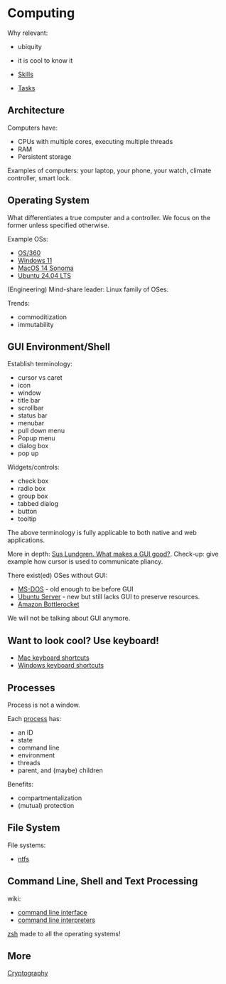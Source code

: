 # Computing

Why relevant:

* ubiquity
* it is cool to know it

* [Skills](./skills.md)
* [Tasks](./tasks.md)

## Architecture

Computers have:

* CPUs with multiple cores, executing multiple threads
* RAM
* Persistent storage

Examples of computers: your laptop, your phone, your watch, climate controller,
smart lock.

## Operating System

What differentiates a true computer and a controller.
We focus on the former unless specified otherwise.

Example OSs:

* [OS/360](https://en.wikipedia.org/wiki/OS/360_and_successors)
* [Windows 11](https://en.wikipedia.org/wiki/Windows_11)
* [MacOS 14 Sonoma](https://en.wikipedia.org/wiki/MacOS_Sonoma)
* [Ubuntu 24.04 LTS](https://en.wikipedia.org/wiki/Ubuntu_version_history#2404)

(Engineering) Mind-share leader: Linux family of OSes.

Trends:

* commoditization
* immutability

## GUI Environment/Shell

Establish terminology:

* cursor vs caret
* icon
* window
* title bar
* scrollbar
* status bar
* menubar
* pull down menu
* Popup menu
* dialog box
* pop up

Widgets/controls:

* check box
* radio box
* group box
* tabbed dialog
* button
* tooltip

The above terminology is fully applicable to both native and web applications.

More in depth:
[Sus Lundgren. What makes a GUI good?](https://studylib.net/doc/5460687/).
Check-up: give example how cursor is used to communicate pliancy.

There exist(ed) OSes without GUI:

* [MS-DOS](https://en.wikipedia.org/wiki/MS-DOS) - old enough to be before GUI
* [Ubuntu Server](https://ubuntu.com/server/docs) - new but still lacks GUI to
preserve resources.
* [Amazon Bottlerocket](https://aws.amazon.com/bottlerocket/)

We will not be talking about GUI anymore.

## Want to look cool? Use keyboard!

* [Mac keyboard shortcuts](https://support.apple.com/en-us/HT201236)
* [Windows keyboard shortcuts](https://support.microsoft.com/en-us/windows/windows-keyboard-shortcuts-3d444b08-3a00-abd6-67da-ecfc07e86b98)

## Processes

Process is not a window.

Each [process](https://en.wikipedia.org/wiki/Process_(computing)) has:

* an ID
* state
* command line
* environment
* threads
* parent, and (maybe) children

Benefits:

* compartmentalization
* (mutual) protection

## File System

File systems:

* [ntfs](https://en.wikipedia.org/wiki/NTFS)

## Command Line, Shell and Text Processing

wiki:

* [command line interface](https://en.wikipedia.org/wiki/Command-line_interface)
* [command line interpreters](https://en.wikipedia.org/wiki/List_of_command-line_interpreters)

[zsh](https://en.wikipedia.org/wiki/Z_shell) made to all the operating systems!

## More

[Cryptography](../Cryptography/)
